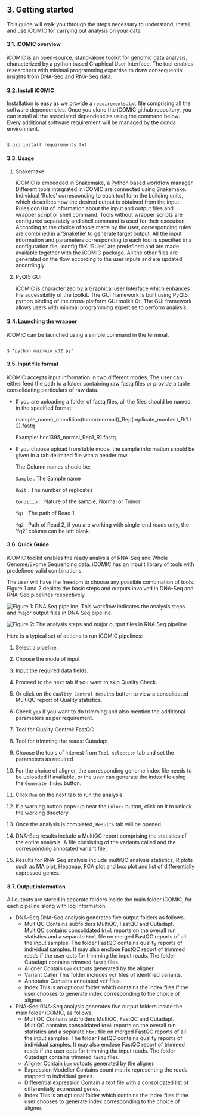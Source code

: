 ## 3. Getting started



This guide will walk you through the steps necessary to understand, install, and use iCOMIC for carrying out analysis on your data.

  

#### 3.1. iCOMIC overview

iCOMIC is an open-source, stand-alone toolkit for genomic data analysis, characterized by a python based Graphical User Interface. The tool enables researchers with minimal programming expertise to draw consequential insights from DNA-Seq and RNA-Seq data.

#### 3.2. Install iCOMIC

Installation is easy as we provide a `requirements.txt` file comprising all the software dependencies. Once you clone the iCOMIC github repository, you can install all the associated dependencies using the command below. Every additional software requirement will be managed by the conda environment.

```

$ pip install requirements.txt

```

  

#### 3.3. Usage

1) Snakemake

	iCOMIC is embedded in Snakemake, a Python based workflow manager. Different tools integrated in iCOMIC are connected using Snakemake. Individual ‘Rules’ corresponding to each tool form the building units, which describes how the desired output is obtained from the input. Rules consist of information about the input and output files and wrapper script or shell command. Tools without wrapper scripts are configured separately and shell command is used for their execution. According to the choice of tools made by the user, corresponding rules are combined in a ‘Snakefile’ to generate target output. All the input information and parameters corresponding to each tool is specified in a configuration file, ‘config file’. ‘Rules’ are predefined and are made available together with the iCOMIC package. All the other files are generated on the flow according to the user inputs and are updated accordingly. 

2) PyQt5 GUI

	iCOMIC is characterized by a Graphical user Interface which enhances the accessibility of the toolkit. The GUI framework is built using PyQt5, python binding of the cross-platform GUI toolkit Qt. The GUI framework allows users with minimal programming expertise to perform analysis.


  

#### 3.4. Launching the wrapper

iCOMIC can be launched using a simple command in the terminal.

```

$ ‘python mainwin_v32.py’

```

#### 3.5. Input file format

iCOMIC accepts input information in two different modes. The user can either feed the path to a folder containing raw fastq files or provide a table consolidating particulars of raw data.

  

- If you are uploading a folder of fastq files, all the files should be named in the specified format:

	(sample_name)_(condition(tumor/normal))_Rep(replicate_number)_R(1 / 2).fastq

	Example: hcc1395_normal_Rep1_R1.fastq

  

- If you choose upload from table mode, the sample information should be given in a tab delimited file with a header row.

	The Column names should be:

	`Sample` : The Sample name

	`Unit` : The number of replicates

	`Condition` : Nature of the sample, Normal or Tumor

	`fq1` : The path of Read 1

	`fq2` : Path of Read 2, if you are working with single-end reads only, the 'fq2' column can be left blank.

  

#### 3.6. Quick Guide

iCOMIC toolkit enables the ready analysis of RNA-Seq and Whole Genome/Exome Sequencing data. iCOMIC has an inbuilt library of tools with predefined valid combinations.

The user will have the freedom to choose any possible combination of tools. Figure 1 and 2 depicts the basic steps and outputs involved in DNA-Seq and RNA-Seq pipelines respectively.

![ Figure 1: DNA Seq pipeline. This workflow indicates the analysis steps and major output files in DNA Seq pipeline. ](https://github.com/anjanaanilkumar1289/iCOMIC_doc/blob/master/docs/dnaseq.png?raw=true)




![ Figure 2: The analysis steps and major output files in RNA Seq pipeline. ](https://github.com/anjanaanilkumar1289/iCOMIC_doc/blob/master/docs/rnaseq.png?raw=true)



Here is a typical set of actions to run iCOMIC pipelines:
1. Select a pipeline.

2. Choose the mode of input

3. Input the required data fields.

4. Proceed to the next tab if you want to skip Quality Check.

5. Or click on the `Quality Control Results` button to view a consolidated MultiQC report of Quality statistics.

6. Check `yes` if you want to do trimming and also mention the additional parameters as per requirement.

7. Tool for Quality Control: FastQC

8. Tool for trimming the reads: Cutadapt

9. Choose the tools of interest from `Tool selection` tab and set the parameters as required

10. For the choice of aligner, the corresponding genome index file needs to be uploaded if available, or the user can generate the index file using the `Generate Index` button.

11. Click `Run` on the next tab to run the analysis.

12. If a warning button pops-up near the `Unlock` button, click on it to unlock the working directory.

13. Once the analysis is completed, `Results` tab will be opened.

14. DNA-Seq results include a MultiQC report comprising the statistics of the entire analysis. A file consisting of the variants called and the corresponding annotated variant file.

15. Results for RNA-Seq analysis include multiQC analysis statistics, R plots such as MA plot, Heatmap, PCA plot and box plot and list of differentially expressed genes.

#### 3.7. Output information

All outputs are stored in separate folders inside the main folder iCOMIC, for each pipeline along with log information.

- DNA-Seq
DNA-Seq analysis generates five output folders as follows.
	- MultiQC
	Contains subfolders MultiQC, FastQC and Cutadapt. MultiQC contains consolidated `html` reports on the overall run statistics and a separate `html` file on merged FastQC reports of all the input samples. The folder FastQC contains quality reports of individual samples. It may also enclose FastQC report of trimmed reads if the user opts for trimming the input reads. The folder Cutadapt contains trimmed `fastq` files.
	- Aligner
Contain `bam` outputs generated by the aligner.
	- Variant Caller
This folder includes `vcf` files of identified variants.
	- Annotator
Contains annotated `vcf` files.
	- Index
This is an optional folder which contains the index files if the user chooses to generate index corresponding to the choice of aligner.
- RNA-Seq
RNA-Seq analysis generates five output folders inside the main folder iCOMIC, as follows.
	- MultiQC
Contains subfolders MultiQC, FastQC and Cutadapt. MultiQC contains consolidated `html` reports on the overall run statistics and a separate `html` file on merged FastQC reports of all the input samples. The folder FastQC contains quality reports of individual samples. It may also enclose FastQC report of trimmed reads if the user opts for trimming the input reads. The folder Cutadapt contains trimmed `fastq` files.
	- Aligner
Contain `bam` outputs generated by the aligner.
	- Expression Modeller
Contains count matrix representing the reads mapped to individual genes.
	- Differential expression
Contain a text file with a consolidated list of differentially expressed genes.
	- Index
This is an optional folder which contains the index files if the user chooses to generate index corresponding to the choice of aligner.

